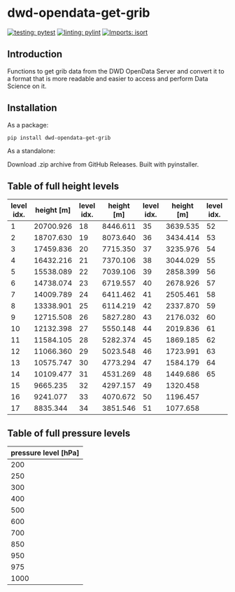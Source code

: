 # dwd-opendata-get-grib

[![testing: pytest](https://img.shields.io/badge/testing-pytest-blue)](https://github.com/pytest-dev/pytest)
[![linting: pylint](https://img.shields.io/badge/linting-pylint-yellowgreen)](https://github.com/pylint-dev/pylint)
[![Imports: isort](https://img.shields.io/badge/%20imports-isort-%231674b1?style=flat&labelColor=ef8336)](https://pycqa.github.io/isort/)

## Introduction

Functions to get grib data from the DWD OpenData Server and
convert it to a format that is more readable and
easier to access and perform Data Science on it.

## Installation

As a package:

``pip install dwd-opendata-get-grib``

As a standalone:

Download .zip archive from GitHub Releases. Built with pyinstaller.

## Table of full height levels

| level idx. | height [m] | level idx. | height [m] | level idx. | height [m] | level idx. | height [m] |
|------------|------------|------------|------------|------------|------------|------------|------------|
| 1          | 20700.926  | 18         | 8446.611   | 35         | 3639.535   | 52         | 924.048    |
| 2          | 18707.630  | 19         | 8073.640   | 36         | 3434.414   | 53         | 855.630    |
| 3          | 17459.836  | 20         | 7715.350   | 37         | 3235.976   | 54         | 752.427    |
| 4          | 16432.216  | 21         | 7370.106   | 38         | 3044.029   | 55         | 654.479    |
| 5          | 15538.089  | 22         | 7039.106   | 39         | 2858.399   | 56         | 561.856    |
| 6          | 14738.074  | 23         | 6719.557   | 40         | 2678.926   | 57         | 474.652    |
| 7          | 14009.789  | 24         | 6411.462   | 41         | 2505.461   | 58         | 393.002    |
| 8          | 13338.901  | 25         | 6114.219   | 42         | 2337.870   | 59         | 317.092    |
| 9          | 12715.508  | 26         | 5827.280   | 43         | 2176.032   | 60         | 247.172    |
| 10         | 12132.398  | 27         | 5550.148   | 44         | 2019.836   | 61         | 183.592    |
| 11         | 11584.105  | 28         | 5282.374   | 45         | 1869.185   | 62         | 126.857    |
| 12         | 11066.360  | 29         | 5023.548   | 46         | 1723.991   | 63         | 77.745     |
| 13         | 10575.747  | 30         | 4773.294   | 47         | 1584.179   | 64         | 37.606     |
| 14         | 10109.477  | 31         | 4531.269   | 48         | 1449.686   | 65         | 10.000     |
| 15         | 9665.235   | 32         | 4297.157   | 49         | 1320.458   |            |            |
| 16         | 9241.077   | 33         | 4070.672   | 50         | 1196.457   |            |            |
| 17         | 8835.344   | 34         | 3851.546   | 51         | 1077.658   |            |            |

## Table of full pressure levels

| pressure level [hPa] |
|----------------------|
| 200                  |
| 250                  |
| 300                  |
| 400                  |
| 500                  |
| 600                  |
| 700                  |
| 850                  |
| 950                  |
| 975                  |
| 1000                 |